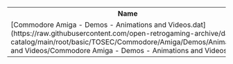 <table>
<tr><th>Name</th><th>Size</th></tr>
<tr><td>[Commodore Amiga - Demos - Animations and Videos.dat](https://raw.githubusercontent.com/open-retrogaming-archive/dat-catalog/main/root/basic/TOSEC/Commodore/Amiga/Demos/Animations and Videos/Commodore Amiga - Demos - Animations and Videos.dat)</td><td>408193</td></tr>
</table>
